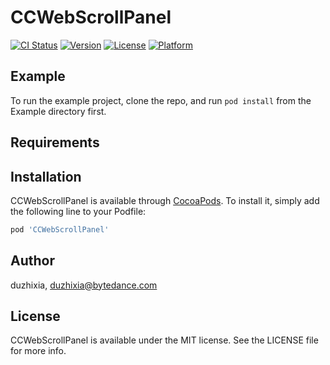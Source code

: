 # CCWebScrollPanel

[![CI Status](https://img.shields.io/travis/duzhixia/CCWebScrollPanel.svg?style=flat)](https://travis-ci.org/duzhixia/CCWebScrollPanel)
[![Version](https://img.shields.io/cocoapods/v/CCWebScrollPanel.svg?style=flat)](https://cocoapods.org/pods/CCWebScrollPanel)
[![License](https://img.shields.io/cocoapods/l/CCWebScrollPanel.svg?style=flat)](https://cocoapods.org/pods/CCWebScrollPanel)
[![Platform](https://img.shields.io/cocoapods/p/CCWebScrollPanel.svg?style=flat)](https://cocoapods.org/pods/CCWebScrollPanel)

## Example

To run the example project, clone the repo, and run `pod install` from the Example directory first.

## Requirements

## Installation

CCWebScrollPanel is available through [CocoaPods](https://cocoapods.org). To install
it, simply add the following line to your Podfile:

```ruby
pod 'CCWebScrollPanel'
```

## Author

duzhixia, duzhixia@bytedance.com

## License

CCWebScrollPanel is available under the MIT license. See the LICENSE file for more info.
